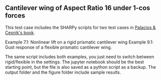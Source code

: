 ## Cantilever wing of Aspect Ratio 16 under 1-cos forces

This test case includes the SHARPy scripts for two test cases in [Palacios & Cesnik's book](https://doi.org/10.1017/9781108354868).

Example 7.1: Nonlinear lift on a rigid prismatic cantilever wing
Example 9.1: Gust response of a flexible prismatic cantilever wing.

The same script includes both examples, you just need to switch between rigid/flexible in the settings. The jupyter notebook should be the best starting point, but the file is also saved as a python script as a backup. The output folder and the figure folder include sample results.

